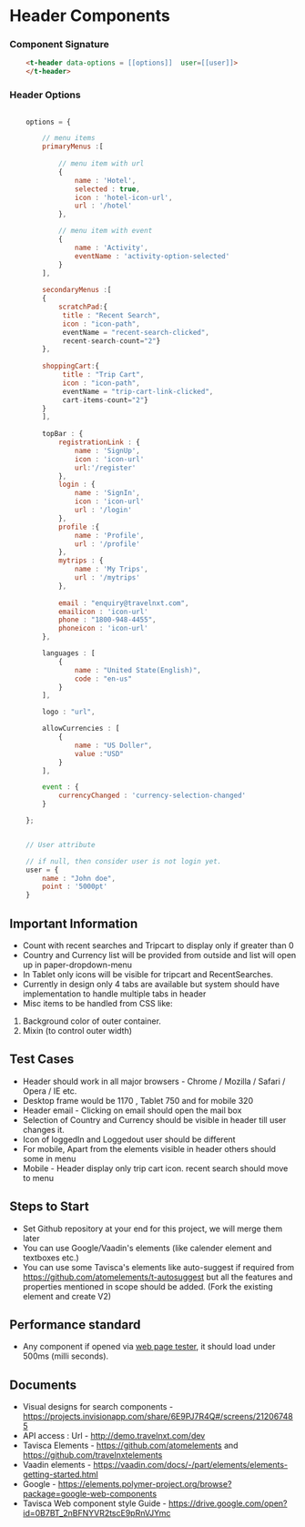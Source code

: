 
# Header Components


### Component Signature

```html
    <t-header data-options = [[options]]  user=[[user]]>
    </t-header>
```


### Header Options

```javascript

    options = {

        // menu items 
        primaryMenus :[
            
            // menu item with url
            {
                name : 'Hotel',
                selected : true,
                icon : 'hotel-icon-url',
                url : '/hotel'
            },

            // menu item with event
            {
                name : 'Activity',
                eventName : 'activity-option-selected'
            }
        ],
        
        secondaryMenus :[
        {
            scratchPad:{
             title : "Recent Search",
             icon : "icon-path",
             eventName = "recent-search-clicked",
             recent-search-count="2"}
        },
        
        shoppingCart:{
             title : "Trip Cart",
             icon : "icon-path",
             eventName = "trip-cart-link-clicked",
             cart-items-count="2"}
        }
        ],
        
        topBar : {
            registrationLink : {
                name : 'SignUp',
                icon : 'icon-url'
                url:'/register'
            },
            login : {
                name : 'SignIn',
                icon : 'icon-url'
                url : '/login'
            },
            profile :{
                name : 'Profile',
                url : '/profile'
            },
            mytrips : {
                name : 'My Trips',
                url : '/mytrips'
            },
            
            email : "enquiry@travelnxt.com",
            emailicon : 'icon-url'
            phone : "1800-948-4455",
            phoneicon : 'icon-url'
        },        

        languages : [
            {
                name : "United State(English)",
                code : "en-us"
            }
        ],

        logo : "url",

        allowCurrencies : [
            {
                name : "US Doller",
                value :"USD"
            }
        ],       

        event : {
            currencyChanged : 'currency-selection-changed'
        }

    };


    // User attribute

    // if null, then consider user is not login yet.
    user = {
        name : "John doe",
        point : '5000pt'
    }

```
## Important Information

- Count with recent searches and Tripcart to display only if greater than 0
- Country and Currency list will be provided from outside and list will open up in paper-dropdown-menu
- In Tablet only icons will be visible for tripcart and RecentSearches.
- Currently in design only 4 tabs are available but system should have implementation to handle multiple tabs in header
- Misc items to be handled from CSS like:
1. Background color of outer container.
2. Mixin (to control outer width)


## Test Cases

- Header should work in all major browsers - Chrome / Mozilla / Safari / Opera / IE etc.
- Desktop frame would be 1170 , Tablet 750 and for mobile 320
- Header email - Clicking on email should open the mail box
- Selection of Country and Currency should be visible in header till user changes it.
- Icon of loggedIn and Loggedout user should be different
- For mobile, Apart from the elements visible in header others should some in menu
- Mobile - Header display only trip cart icon. recent search should move to menu

## Steps to Start
- Set Github repository at your end for this project, we will merge them later
- You can use Google/Vaadin's elements (like calender element and textboxes etc.)
- You can use some Tavisca's elements like auto-suggest if required from https://github.com/atomelements/t-autosuggest but all the features and properties mentioned in scope should be added. (Fork the existing element and create V2)

## Performance standard
- Any component if opened via [web page tester](https://www.webpagetest.org/), it should load under 500ms (milli seconds).

## Documents
- Visual designs for search components - https://projects.invisionapp.com/share/6E9PJ7R4Q#/screens/212067485
- API access : Url - http://demo.travelnxt.com/dev
- Tavisca Elements - https://github.com/atomelements and https://github.com/travelnxtelements
- Vaadin elements - https://vaadin.com/docs/-/part/elements/elements-getting-started.html
- Google - https://elements.polymer-project.org/browse?package=google-web-components
- Tavisca Web component style Guide - https://drive.google.com/open?id=0B7BT_2nBFNYVR2tscE9pRnVJYmc
